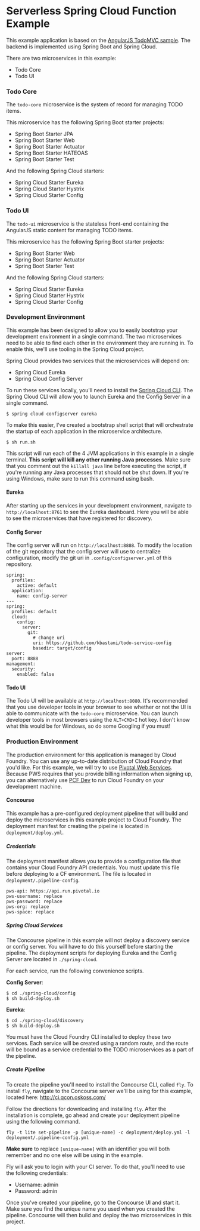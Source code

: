 # Serverless Spring Cloud Function Example

This example application is based on the [AngularJS TodoMVC sample](http://todomvc.com/). The backend is implemented using Spring Boot and Spring Cloud.

There are two microservices in this example:

- Todo Core
- Todo UI

### Todo Core

The `todo-core` microservice is the system of record for managing TODO items.

This microservice has the following Spring Boot starter projects:

- Spring Boot Starter JPA
- Spring Boot Starter Web
- Spring Boot Starter Actuator
- Spring Boot Starter HATEOAS
- Spring Boot Starter Test

And the following Spring Cloud starters:

- Spring Cloud Starter Eureka
- Spring Cloud Starter Hystrix
- Spring Cloud Starter Config

### Todo UI

The `todo-ui` microservice is the stateless front-end containing the AngularJS static content for managing TODO items.

This microservice has the following Spring Boot starter projects:

- Spring Boot Starter Web
- Spring Boot Starter Actuator
- Spring Boot Starter Test

And the following Spring Cloud starters:

- Spring Cloud Starter Eureka
- Spring Cloud Starter Hystrix
- Spring Cloud Starter Config

### Development Environment

This example has been designed to allow you to easily bootstrap your development environment in a single command. The two microservices need to be able to find each other in the environment they are running in. To enable this, we'll use tooling in the Spring Cloud project. 

Spring Cloud provides two services that the microservices will depend on:

- Spring Cloud Eureka
- Spring Cloud Config Server

To run these services locally, you'll need to install the [Spring Cloud CLI](https://cloud.spring.io/spring-cloud-cli/). The Spring Cloud CLI will allow you to launch Eureka and the Config Server in a single command.

    $ spring cloud configserver eureka

To make this easier, I've created a bootstrap shell script that will orchestrate the startup of each application in the microservice architecture.

    $ sh run.sh

This script will run each of the 4 JVM applications in this example in a single terminal. **This script will kill any other running Java processes**. Make sure that you comment out the `killall java` line before executing the script, if you're running any Java processes that should not be shut down. If you're using Windows, make sure to run this command using bash.

#### Eureka

After starting up the services in your development environment, navigate to `http://localhost:8761` to see the Eureka dashboard. Here you will be able to see the microservices that have registered for discovery.

#### Config Server

The config server will run on `http://localhost:8888`. To modify the location of the git repository that the config server will use to centralize configuration, modify the git uri in `.config/configserver.yml` of this repository.

    spring:
      profiles:
        active: default
      application:
        name: config-server
    ---
    spring:
      profiles: default
      cloud:
        config:
          server:
            git:
              # change uri
              uri: https://github.com/kbastani/todo-service-config
              basedir: target/config
    server:
      port: 8888
    management:
      security:
        enabled: false

#### Todo UI

The Todo UI will be available at `http://localhost:8080`. It's recommended that you use developer tools in your browser to see whether or not the UI is able to communicate with the `todo-core` microservice. You can launch developer tools in most browsers using the `ALT+CMD+I` hot key. I don't know what this would be for Windows, so do some Googling if you must!

### Production Environment

The production environment for this application is managed by Cloud Foundry. You can use any up-to-date distribution of Cloud Foundry that you'd like. For this example, we will try to use [Pivotal Web Services](http://run.pivotal.io). Because PWS requires that you provide billing information when signing up, you can alternatively use [PCF Dev](https://pivotal.io/platform/pcf-tutorials/getting-started-with-pivotal-cloud-foundry-dev/introduction) to run Cloud Foundry on your development machine.

#### Concourse

This example has a pre-configured deployment pipeline that will build and deploy the microservices in this example project to Cloud Foundry. The deployment manifest for creating the pipeline is located in `deployment/deploy.yml`.

##### Credentials

The deployment manifest allows you to provide a configuration file that contains your Cloud Foundry API credentials. You must update this file before deploying to a CF environment. The file is located in `deployment/.pipeline-config`.

    pws-api: https://api.run.pivotal.io
    pws-username: replace
    pws-password: replace
    pws-org: replace
    pws-space: replace

##### Spring Cloud Services

The Concourse pipeline in this example will not deploy a discovery service or config server. You will have to do this yourself before starting the pipeline. The deployment scripts for deploying Eureka and the Config Server are located in `./spring-cloud`.

For each service, run the following convenience scripts.

**Config Server**:

    $ cd ./spring-cloud/config
    $ sh build-deploy.sh

**Eureka**:

    $ cd ./spring-cloud/discovery
    $ sh build-deploy.sh

You must have the Cloud Foundry CLI installed to deploy these two services. Each service will be created using a random route, and the route will be bound as a service credential to the TODO microservices as a part of the pipeline.

##### Create Pipeline

To create the pipeline you'll need to install the Concourse CLI, called `fly`. To install `fly`, navigate to the Concourse server we'll be using for this example, located here: http://ci.qcon.oskoss.com/

Follow the directions for downloading and installing `fly`. After the installation is complete, go ahead and create your deployment pipeline using the following command.

    fly -t lite set-pipeline -p [unique-name] -c deployment/deploy.yml -l deployment/.pipeline-config.yml

**Make sure** to replace `[unique-name]` with an identifier you will both remember and no one else will be using in the example.

Fly will ask you to login with your CI server. To do that, you'll need to use the following credentials:

  - Username: admin
  - Password: admin

Once you've created your pipeline, go to the Concourse UI and start it. Make sure you find the unique name you used when you created the pipeline. Concourse will then build and deploy the two microservices in this project.
